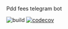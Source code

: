 Pdd fees telegram bot

![build](https://github.com/antmednik/pdd.fees.tele.bot/workflows/gradle/badge.svg)
[![codecov](https://codecov.io/gh/antmednik/pdd.fees.tele.bot/branch/master/graph/badge.svg?token=RWIG9Y0DRM)](https://codecov.io/gh/antmednik/pdd.fees.tele.bot)